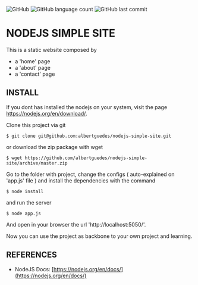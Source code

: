 ![GitHub](https://img.shields.io/github/license/albertguedes/nodejs-simple-site) ![GitHub language count](https://img.shields.io/github/languages/count/albertguedes/nodejs-simple-site) ![GitHub last commit](https://img.shields.io/github/last-commit/albertguedes/nodejs-simple-site)

# NODEJS SIMPLE SITE

This is a static website composed by

- a 'home' page
- a 'about' page
- a 'contact' page

## INSTALL

If you dont has installed the nodejs on your system, visit the page https://nodejs.org/en/download/.

Clone this project via git

```
$ git clone git@github.com:albertguedes/nodejs-simple-site.git
```

or download the zip package with wget

```
$ wget https://github.com/albertguedes/nodejs-simple-site/archive/master.zip
```

Go to the folder with project, change the configs ( auto-explained on 'app.js' file ) and install the dependencies with the command

```
$ node install
```

and run the server

```
$ node app.js
```

And open in your browser the url 'http://localhost:5050/'.

Now you can use the project as backbone to your own project and learning.

## REFERENCES

- NodeJS Docs: [https://nodejs.org/en/docs/](https://nodejs.org/en/docs/)

